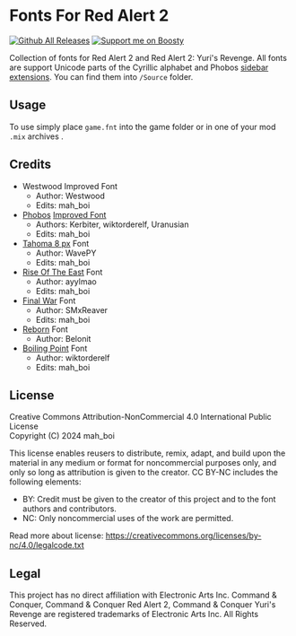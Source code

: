 # Fonts For Red Alert 2
[![Github All Releases](https://img.shields.io/github/downloads/MahBoiDeveloper/FontsForRedAlert2/total.svg)](https://github.com/MahBoiDeveloper/FontsForRedAlert2/releases) [![Support me on Boosty](https://img.shields.io/badge/boosty-50₽/month-green.svg?logo=boosty)](https://boosty.to/mah_boi)

Collection of fonts for Red Alert 2 and Red Alert 2: Yuri's Revenge. All fonts are support Unicode parts of the Cyrillic alphabet and Phobos [sidebar extensions](https://phobos.readthedocs.io/en/latest/User-Interface.html#sidebar-battle-ui). You can find them into `/Source` folder.

## Usage
To use simply place `game.fnt` into the game folder or in one of your mod `.mix` archives .

## Credits
* Westwood Improved Font
  * Author: Westwood
  * Edits: mah_boi
* [Phobos](https://github.com/Phobos-developers) [Improved Font](https://github.com/Phobos-developers/PhobosSupplementaries/tree/develop/ImprovedFont)
  * Authors: Kerbiter, wiktorderelf, Uranusian
  * Edits: mah_boi
* [Tahoma 8 px](https://fontstruct.com/fontstructions/show/735108/fs_tahoma_8px) Font
  * Author: WavePY
  * Edits: mah_boi
* [Rise Of The East](https://www.moddb.com/mods/riseoftheeast) Font
  * Author: ayylmao
  * Edits: mah_boi
* [Final War](https://www.moddb.com/mods/cncfinalwar) Font
  * Author: SMxReaver
  * Edits: mah_boi
* [Reborn](https://www.moddb.com/mods/cc-red-alert-2-reborn1) Font
  * Author: Belonit
* [Boiling Point](https://discord.gg/k4SVuMm) Font
  * Author: wiktorderelf
  * Edits: mah_boi

## License
Creative Commons Attribution-NonCommercial 4.0 International Public License<br/>
Copyright (C) 2024 mah_boi

This license enables reusers to distribute, remix, adapt, and build upon the material in any medium or format for noncommercial purposes only, and only so long as attribution is given to the creator. CC BY-NC includes the following elements:

 * BY: Credit must be given to the creator of this project and to the font authors and contributors.
 * NC: Only noncommercial uses of the work are permitted.

Read more about license: https://creativecommons.org/licenses/by-nc/4.0/legalcode.txt

## Legal
This project has no direct affiliation with Electronic Arts Inc. Command & Conquer, Command & Conquer Red Alert 2, Command & Conquer Yuri's Revenge are registered trademarks of Electronic Arts Inc. All Rights Reserved.
